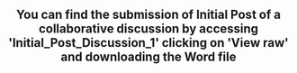 <div align="center">
    <h2> You can find the submission of Initial Post of a collaborative discussion by accessing 'Initial_Post_Discussion_1' clicking on 'View raw' and downloading the Word file </h2>
</div>
